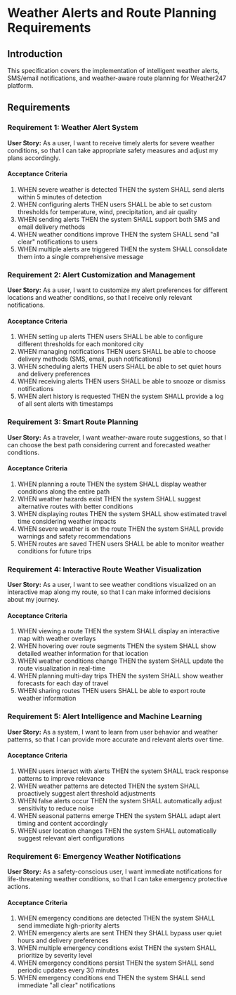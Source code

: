 # Weather Alerts and Route Planning Requirements

## Introduction

This specification covers the implementation of intelligent weather alerts, SMS/email notifications, and weather-aware route planning for Weather247 platform.

## Requirements

### Requirement 1: Weather Alert System

**User Story:** As a user, I want to receive timely alerts for severe weather conditions, so that I can take appropriate safety measures and adjust my plans accordingly.

#### Acceptance Criteria

1. WHEN severe weather is detected THEN the system SHALL send alerts within 5 minutes of detection
2. WHEN configuring alerts THEN users SHALL be able to set custom thresholds for temperature, wind, precipitation, and air quality
3. WHEN sending alerts THEN the system SHALL support both SMS and email delivery methods
4. WHEN weather conditions improve THEN the system SHALL send "all clear" notifications to users
5. WHEN multiple alerts are triggered THEN the system SHALL consolidate them into a single comprehensive message

### Requirement 2: Alert Customization and Management

**User Story:** As a user, I want to customize my alert preferences for different locations and weather conditions, so that I receive only relevant notifications.

#### Acceptance Criteria

1. WHEN setting up alerts THEN users SHALL be able to configure different thresholds for each monitored city
2. WHEN managing notifications THEN users SHALL be able to choose delivery methods (SMS, email, push notifications)
3. WHEN scheduling alerts THEN users SHALL be able to set quiet hours and delivery preferences
4. WHEN receiving alerts THEN users SHALL be able to snooze or dismiss notifications
5. WHEN alert history is requested THEN the system SHALL provide a log of all sent alerts with timestamps

### Requirement 3: Smart Route Planning

**User Story:** As a traveler, I want weather-aware route suggestions, so that I can choose the best path considering current and forecasted weather conditions.

#### Acceptance Criteria

1. WHEN planning a route THEN the system SHALL display weather conditions along the entire path
2. WHEN weather hazards exist THEN the system SHALL suggest alternative routes with better conditions
3. WHEN displaying routes THEN the system SHALL show estimated travel time considering weather impacts
4. WHEN severe weather is on the route THEN the system SHALL provide warnings and safety recommendations
5. WHEN routes are saved THEN users SHALL be able to monitor weather conditions for future trips

### Requirement 4: Interactive Route Weather Visualization

**User Story:** As a user, I want to see weather conditions visualized on an interactive map along my route, so that I can make informed decisions about my journey.

#### Acceptance Criteria

1. WHEN viewing a route THEN the system SHALL display an interactive map with weather overlays
2. WHEN hovering over route segments THEN the system SHALL show detailed weather information for that location
3. WHEN weather conditions change THEN the system SHALL update the route visualization in real-time
4. WHEN planning multi-day trips THEN the system SHALL show weather forecasts for each day of travel
5. WHEN sharing routes THEN users SHALL be able to export route weather information

### Requirement 5: Alert Intelligence and Machine Learning

**User Story:** As a system, I want to learn from user behavior and weather patterns, so that I can provide more accurate and relevant alerts over time.

#### Acceptance Criteria

1. WHEN users interact with alerts THEN the system SHALL track response patterns to improve relevance
2. WHEN weather patterns are detected THEN the system SHALL proactively suggest alert threshold adjustments
3. WHEN false alerts occur THEN the system SHALL automatically adjust sensitivity to reduce noise
4. WHEN seasonal patterns emerge THEN the system SHALL adapt alert timing and content accordingly
5. WHEN user location changes THEN the system SHALL automatically suggest relevant alert configurations

### Requirement 6: Emergency Weather Notifications

**User Story:** As a safety-conscious user, I want immediate notifications for life-threatening weather conditions, so that I can take emergency protective actions.

#### Acceptance Criteria

1. WHEN emergency conditions are detected THEN the system SHALL send immediate high-priority alerts
2. WHEN emergency alerts are sent THEN they SHALL bypass user quiet hours and delivery preferences
3. WHEN multiple emergency conditions exist THEN the system SHALL prioritize by severity level
4. WHEN emergency conditions persist THEN the system SHALL send periodic updates every 30 minutes
5. WHEN emergency conditions end THEN the system SHALL send immediate "all clear" notifications